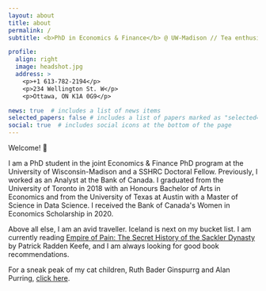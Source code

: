```yaml
---
layout: about
title: about
permalink: /
subtitle: <b>PhD in Economics & Finance</b> @ UW-Madison // Tea enthusiast

profile:
  align: right
  image: headshot.jpg
  address: >
    <p>+1 613-782-2194</p>
    <p>234 Wellington St. W</p>
    <p>Ottawa, ON K1A 0G9</p>

news: true  # includes a list of news items
selected_papers: false # includes a list of papers marked as "selected={true}"
social: true  # includes social icons at the bottom of the page
---
```


Welcome! :wave:

I am a PhD student in the joint Economics & Finance PhD program at the University of Wisconsin-Madison and a SSHRC Doctoral Fellow. Previously, I worked as an Analyst at the Bank of Canada. I graduated from the University of Toronto in 2018 with an Honours Bachelor of Arts in Economics and from the University of Texas at Austin with a Master of Science in Data Science. I received the Bank of Canada's Women in Economics Scholarship in 2020. 

Above all else, I am an avid traveller. Iceland is next on my bucket list. I am currently reading [Empire of Pain: The Secret History of the Sackler Dynasty](https://www.chapters.indigo.ca/en-ca/books/empire-of-pain-the-secret/0385697546-item.html) by Patrick Radden Keefe, and I am always looking for good book recommendations.

For a sneak peak of my cat children, Ruth Bader Ginspurrg and Alan Purring, [click here](https://minniehcui.github.io/assets/img/ruth_and_alan.JPG).
